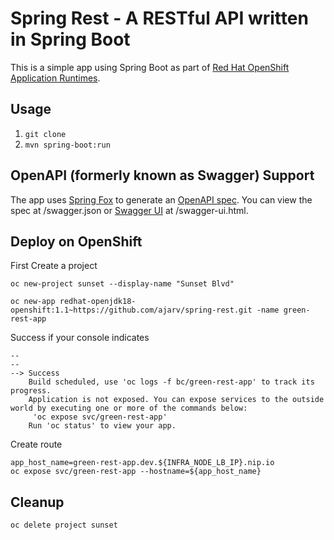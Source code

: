# Spring Rest - A RESTful API written in Spring Boot

This is a simple app using Spring Boot as part of [Red Hat OpenShift Application Runtimes](https://middlewareblog.redhat.com/2017/05/05/red-hat-openshift-application-runtimes-and-spring-boot-details-you-want-to-know/).

## Usage

1. `git clone`
2. `mvn spring-boot:run`

## OpenAPI (formerly known as Swagger) Support

The app uses [Spring Fox](http://springfox.github.io/springfox/) to generate an [OpenAPI spec](https://www.openapis.org/). You can view the spec at /swagger.json or [Swagger UI](https://swagger.io/swagger-ui/) at /swagger-ui.html.

## Deploy on OpenShift

First Create a project
```
oc new-project sunset --display-name "Sunset Blvd"

```


```
oc new-app redhat-openjdk18-openshift:1.1~https://github.com/ajarv/spring-rest.git -name green-rest-app
``` 

Success if your console indicates
```
--
--
--> Success
    Build scheduled, use 'oc logs -f bc/green-rest-app' to track its progress.
    Application is not exposed. You can expose services to the outside world by executing one or more of the commands below:
     'oc expose svc/green-rest-app'
    Run 'oc status' to view your app.
```

Create route

```
app_host_name=green-rest-app.dev.${INFRA_NODE_LB_IP}.nip.io
oc expose svc/green-rest-app --hostname=${app_host_name}

```


## Cleanup 
```
oc delete project sunset

```
